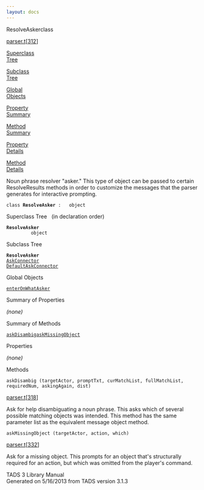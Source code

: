 ```yaml
---
layout: docs
---
```

<span class="title">ResolveAsker</span><span class="type">class</span>

[parser.t](../file/parser.t.html)\[[312](../source/parser.t.html#312)\]

[Superclass  
Tree](#_SuperClassTree_)

[Subclass  
Tree](#_SubClassTree_)

[Global  
Objects](#_ObjectSummary_)

[Property  
Summary](#_PropSummary_)

[Method  
Summary](#_MethodSummary_)

[Property  
Details](#_Properties_)

[Method  
Details](#_Methods_)



Noun phrase resolver "asker." This type of object can be passed to
certain ResolveResults methods in order to customize the messages that
the parser generates for interactive prompting.

`class `**`ResolveAsker`**` :   object`



<span id="_SuperClassTree_"></span>



<span class="hdln">Superclass Tree</span>   (in declaration order)



**`ResolveAsker`**  
`         object`  
<span id="_SubClassTree_"></span>



<span class="hdln">Subclass Tree</span>  



**`ResolveAsker`**  
[`AskConnector`](../object/AskConnector.html)  
[`DefaultAskConnector`](../object/DefaultAskConnector.html)  
<span id="_ObjectSummary_"></span>



<span class="hdln">Global Objects</span>  



[`enterOnWhatAsker`](../object/enterOnWhatAsker.html)
<span id="_PropSummary_"></span>



<span class="hdln">Summary of Properties</span>  





*(none)* <span id="_MethodSummary_"></span>



<span class="hdln">Summary of Methods</span>  



[`askDisambig`](#askDisambig)[`askMissingObject`](#askMissingObject)

<span id="_Properties_"></span>



<span class="hdln">Properties</span>  



*(none)* <span id="_Methods_"></span>



<span class="hdln">Methods</span>  



<span id="askDisambig"></span>

`askDisambig (targetActor, promptTxt, curMatchList, fullMatchList, requiredNum, askingAgain, dist)`

[parser.t](../file/parser.t.html)\[[318](../source/parser.t.html#318)\]



Ask for help disambiguating a noun phrase. This asks which of several
possible matching objects was intended. This method has the same
parameter list as the equivalent message object method.



<span id="askMissingObject"></span>

`askMissingObject (targetActor, action, which)`

[parser.t](../file/parser.t.html)\[[332](../source/parser.t.html#332)\]



Ask for a missing object. This prompts for an object that's structurally
required for an action, but which was omitted from the player's command.





TADS 3 Library Manual  
Generated on 5/16/2013 from TADS version 3.1.3


